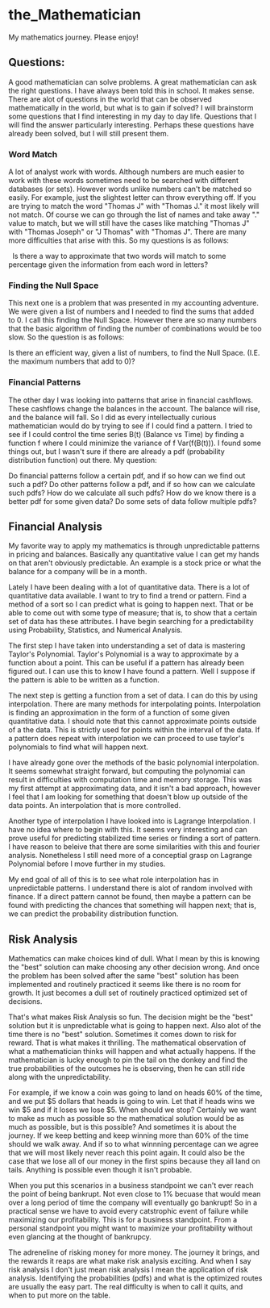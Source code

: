 # the_Mathematician

My mathematics journey. Please enjoy!

## Questions:

A good mathematician can solve problems. A great mathematician can ask the right questions. I have always been told this in school. It makes sense. There are alot of questions in the world that can be observed mathematically in the world, but what is to gain if solved? I will brainstorm some questions that I find interesting in my day to day life. Questions that I will find the answer particularly interesting. Perhaps these questions have already been solved, but I will still present them.

### Word Match
A lot of analyst work with words. Although numbers are much easier to work with these words sometimes need to be searched with different databases (or sets). However words unlike numbers can't be matched so easily. For example, just the slightest letter can throw everything off. If you are trying to match the word "Thomas J" with "Thomas J." it most likely will not match. Of course we can go through the list of names and take away "." value to match, but we will still have the cases like matching "Thomas J" with "Thomas Joseph" or "J Thomas" with "Thomas J". There are many more difficulties that arise with this. So my questions is as follows:

   Is there a way to approximate that two words will match to some percentage given the information from each word in letters?

### Finding the Null Space
This next one is a problem that was presented in my accounting adventure. We were given a list of numbers and I needed to find the sums that added to 0. I call this finding the Null Space. However there are so many numbers that the basic algorithm of finding the number of combinations would be too slow. So the question is as follows:

   Is there an efficient way, given a list of numbers, to find the Null Space. (I.E. the maximum numbers that add to 0)?
    
### Financial Patterns
The other day I was looking into patterns that arise in financial cashflows. These cashflows change the balances in the account. The balance will rise, and the balance will fall. So I did as every intellectually curious mathematician would do by trying to see if I could find a pattern. I tried to see if I could control the time series B(t) (Balance vs Time) by finding a function f where I could minimize the variance of f Var(f(B(t))). I found some things out, but I wasn't sure if there are already a pdf (probability distribution function) out there. My question:

   Do financial patterns follow a certain pdf, and if so how can we find out such a pdf?
   Do other patterns follow a pdf, and if so how can we calculate such pdfs?
   How do we calculate all such pdfs? 
   How do we know there is a better pdf for some given data? 
   Do some sets of data follow multiple pdfs?
   
## Financial Analysis

My favorite way to apply my mathematics is through unpredictable patterns in pricing and balances. Basically any quantitative value I can get my hands on that aren't obviously predictable. An example is a stock price or what the balance for a company will be in a month. 

Lately I have been dealing with a lot of quantitative data. There is a lot of quantitative data available. I want to try to find a trend or pattern. Find a method of a sort so I can predict what is going to happen next. That or be able to come out with some type of measure; that is, to show that a certain set of data has these attributes. I have begin searching for a predictability using Probability, Statistics, and Numerical Analysis. 

The first step I have taken into understanding a set of data is mastering Taylor's Polynomial. Taylor's Polynomial is a way to approximate by a function about a point. This can be useful if a pattern has already been figured out. I can use this to know I have found a pattern. Well I suppose if the pattern is able to be written as a function.

The next step is getting a function from a set of data. I can do this by using interpolation. There are many methods for interpolating points. Interpolation is finding an approximation in the form of a function of some given quantitative data. I should note that this cannot approximate points outside of a the data. This is strictly used for points within the interval of the data. If a pattern does repeat with interpolation we can proceed to use taylor's polynomials to find what will happen next. 

I have already gone over the methods of the basic polynomial interpolation. It seems somewhat straight forward, but computing the polynomial can result in difficulties with computation time and memory storage. This was my first attempt at approximating data, and it isn't a bad approach, however I feel that I am looking for something that doesn't blow up outside of the data points. An interpolation that is more controlled.

Another type of interpolation I have looked into is Lagrange Interpolation. I have no idea where to begin with this. It seems very interesting and can prove useful for predicting stabilized time series or finding a sort of pattern. I have reason to beleive that there are some similarities with this and fourier analysis. Nonetheless I still need more of a conceptial grasp on Lagrange Polynomial before I move further in my studies.

My end goal of all of this is to see what role interpolation has in unpredictable patterns. I understand there is alot of random involved with finance. If a direct pattern cannot be found, then maybe a pattern can be found with predicting the chances that something will happen next; that is, we can predict the probability distribution function.

## Risk Analysis

Mathematics can make choices kind of dull. What I mean by this is knowing the "best" solution can make choosing any other decision wrong. And once the problem has been solved after the same "best" solution has been implemented and routinely practiced it seems like there is no room for growth. It just becomes a dull set of routinely practiced optimized set of decisions. 

That's what makes Risk Analysis so fun. The decision might be the "best" solution but it is unpredictable what is going to happen next. Also alot of the time there is no "best" solution. Sometimes it comes down to risk for reward. That is what makes it thrilling. The mathematical observation of what a mathematician thinks will happen and what actually happens. If the mathematician is lucky enough to pin the tail on the donkey and find the true probabilities of the outcomes he is observing, then he can still ride along with the unpredictability. 

For example, if we know a coin was going to land on heads 60% of the time, and we put $5 dollars that heads is going to win. Let that if heads wins we win $5 and if it loses we lose $5. When should we stop? Certainly we want to make as much as possible so the mathematical solution would be as much as possible, but is this possible? And sometimes it is about the journey. If we keep betting and keep winning more than 60% of the time should we walk away. And if so to what winnning percentage can we agree that we will most likely never reach this point again. It could also be the case that we lose all of our money in the first spins because they all land on tails. Anything is possible even though it isn't probable.

When you put this scenarios in a business standpoint we can't ever reach the point of being bankrupt. Not even close to 1% becuase that would mean over a long period of time the company will eventually go bankrupt! So in a practical sense we have to avoid every catstrophic event of failure while maximizing our profitability. This is for a business standpoint. From a personal standpoint you might want to maximize your profitability without even glancing at the thought of bankrupcy.

The adreneline of risking money for more money. The journey it brings, and the rewards it reaps are what make risk analysis exciting. And when I say risk analysis I don't just mean risk analysis I mean the application of risk analysis. Identifying the probabilities (pdfs) and what is the optimized routes are usually the easy part. The real difficulty is when to call it quits, and when to put more on the table.


